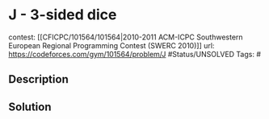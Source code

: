 # J - 3-sided dice

contest: [[CFICPC/101564/101564|2010-2011 ACM-ICPC Southwestern European Regional Programming Contest (SWERC 2010)]]
url: https://codeforces.com/gym/101564/problem/J
#Status/UNSOLVED
Tags: #

## Description

## Solution

